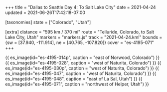 +++
title = "Dallas to Seattle Day 4: To Salt Lake City"
date = 2021-04-24
updated = 2021-06-26T17:42:18-07:00

[taxonomies]
state = ["Colorado", "Utah"]

[extra]
distance = "595 km / 370 mi"
route = "Telluride, Colorado, to Salt Lake City, Utah"
markers = "markers.js"
track = "2021-04-24.kml"
bounds = {sw = [37.940, -111.914], ne = [40.765, -107.820]}
cover = "es-4195-071"
+++

<!-- more -->

{{ es_image(id="es-4195-014p", caption = "east of Norwood, Colorado") }}
{{ es_image(id="es-4195-028", caption = "west of Naturita, Colorado") }}
{{ es_image(id="es-4195-030p", caption = "west of Naturita, Colorado") }}
{{ es_image(id="es-4195-047", caption = "west of Naturita, Colorado") }}
{{ es_image(id="es-4195-048", caption = "east of La Sal, Utah") }}
{{ es_image(id="es-4195-071", caption = "northwest of Helper, Utah") }}
